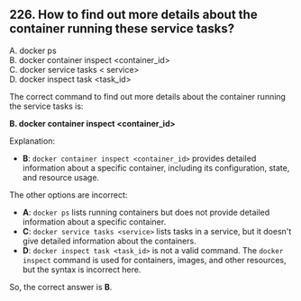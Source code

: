 ## 226. How to find out more details about the container running these service tasks?
A. docker ps  
B. docker container inspect <container_id>  
C. docker service tasks < service>  
D. docker inspect task <task_id>  

The correct command to find out more details about the container running the service tasks is:

**B. docker container inspect <container_id>**

Explanation:
- **B**: `docker container inspect <container_id>` provides detailed information about a specific container, including its configuration, state, and resource usage.
  
The other options are incorrect:
- **A**: `docker ps` lists running containers but does not provide detailed information about a specific container.
- **C**: `docker service tasks <service>` lists tasks in a service, but it doesn't give detailed information about the containers.
- **D**: `docker inspect task <task_id>` is not a valid command. The `docker inspect` command is used for containers, images, and other resources, but the syntax is incorrect here.

So, the correct answer is **B**.
